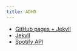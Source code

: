 ```yaml
---
title: ADHD
---
```


- [GitHub pages + Jekyll][1]
- [Jekyll][2]
- [Spotify API][3]

[1]: https://docs.github.com/en/github/working-with-github-pages/about-github-pages-and-jekyll
[2]: https://jekyllrb.com/docs/
[3]: https://developer.spotify.com/documentation/web-api/